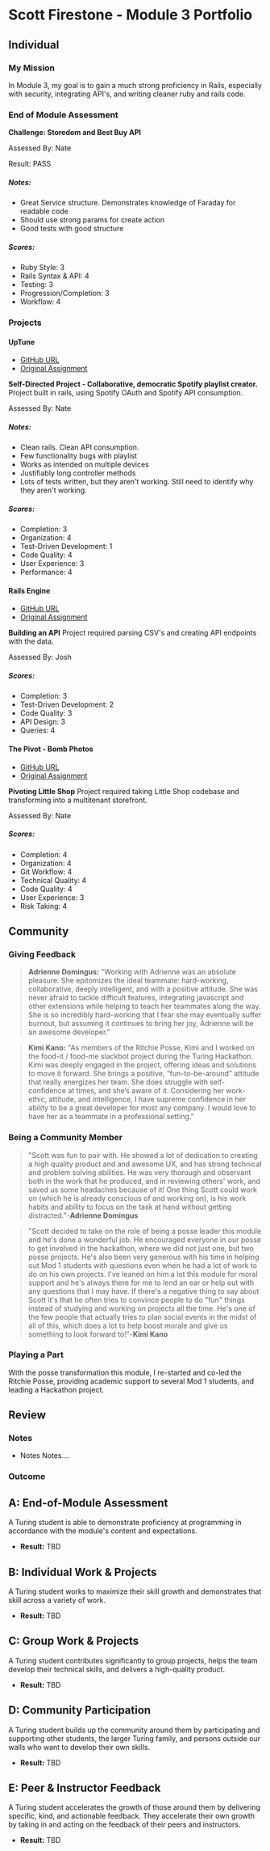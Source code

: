# Scott Firestone - Module 3 Portfolio

## Individual

### My Mission

In Module 3, my goal is to gain a much strong proficiency in Rails, especially
with security, integrating API's, and writing cleaner ruby and rails code.

### End of Module Assessment

**Challenge: Storedom and Best Buy API**

Assessed By: Nate

Result: PASS

##### Notes:

* Great Service structure. Demonstrates knowledge of Faraday for readable code
* Should use strong params for create action
* Good tests with good structure

##### Scores:

* Ruby Style: 3
* Rails Syntax & API: 4
* Testing: 3
* Progression/Completion: 3
* Workflow: 4

### Projects

#### UpTune

* [GitHub URL](https://github.com/scottfirestone/uptune.git)
* [Original Assignment](https://github.com/turingschool/lesson_plans/blob/master/ruby_03-professional_rails_applications/self_directed_project.md#project-template)

**Self-Directed Project - Collaborative, democratic Spotify playlist creator.**
Project built in rails, using Spotify OAuth and Spotify API consumption.

Assessed By: Nate

##### Notes:

* Clean rails. Clean API consumption.
* Few functionality bugs with playlist
* Works as intended on multiple devices
* Justifiably long controller methods
* Lots of tests written, but they aren't working. Still need to identify why they aren't working.

##### Scores:

* Completion: 3
* Organization: 4
* Test-Driven Development: 1
* Code Quality: 4
* User Experience: 3
* Performance: 4

#### Rails Engine

* [GitHub URL](https://github.com/scottfirestone/rails_engine.git)
* [Original Assignment](https://github.com/turingschool/lesson_plans/blob/master/ruby_03-professional_rails_applications/rails_engine.md)

**Building an API** Project required parsing CSV's and creating API endpoints with the data.

Assessed By: Josh

##### Scores:

* Completion: 3
* Test-Driven Development: 2
* Code Quality: 3
* API Design: 3
* Queries: 4

#### The Pivot - Bomb Photos

* [GitHub URL](https://github.com/brianrip/bomb_photos.git)
* [Original Assignment](https://github.com/turingschool/lesson_plans/blob/master/ruby_03-professional_rails_applications/the_pivot.md)

**Pivoting Little Shop** Project required taking Little Shop codebase and transforming into a multitenant storefront.

Assessed By: Nate

##### Scores:

* Completion: 4
* Organization: 4
* Git Workflow: 4
* Technical Quality: 4
* Code Quality: 4
* User Experience: 3
* Risk Taking: 4

## Community

### Giving Feedback

>**Adrienne Domingus:** "Working with Adrienne was an absolute pleasure. She epitomizes the ideal teammate: hard-working, collaborative, deeply intelligent, and with a positive attitude. She was never afraid to tackle difficult features, integrating javascript and other extensions while helping to teach her teammates along the way. She is so incredibly hard-working that I fear she may eventually suffer burnout, but assuming it continues to bring her joy, Adrienne will be an awesome developer."

>**Kimi Kano:** "As members of the Ritchie Posse, Kimi and I worked on the food-it / food-me slackbot project during the Turing Hackathon. Kimi was deeply engaged in the project, offering ideas and solutions to move it forward. She brings a positive, “fun-to-be-around” attitude that really energizes her team. She does struggle with self-confidence at times, and she’s aware of it. Considering her work-ethic, attitude, and intelligence, I have supreme confidence in her ability to be a great developer for most any company. I would love to have her as a teammate in a professional setting."

### Being a Community Member

>"Scott was fun to pair with. He showed a lot of dedication to creating a high quality product and and awesome UX, and has strong technical and problem solving abilities. He was very thorough and observant both in the work that he produced, and in reviewing others' work, and saved us some headaches because of it! One thing Scott could work on (which he is already conscious of and working on), is his work habits and ability to focus on the task at hand without getting distracted."-**Adrienne Domingus**

>"Scott decided to take on the role of being a posse leader this module and he's done a wonderful job. He encouraged everyone in our posse to get involved in the hackathon, where we did not just one, but two posse projects. He's also been very generous with his time in helping out Mod 1 students with questions even when he had a lot of work to do on his own projects. I've leaned on him a lot this module for moral support and he's always there for me to lend an ear or help out with any questions that I may have. If there's a negative thing to say about Scott it's that he often tries to convince people to do "fun" things instead of studying and working on projects all the time. He's one of the few people that actually tries to plan social events in the midst of all of this, which does a lot to help boost morale and give us something to look forward to!"-**Kimi Kano**

### Playing a Part

With the posse transformation this module, I re-started and co-led the Ritchie Posse, providing academic support to several Mod 1 students, and leading a Hackathon project.

## Review

### Notes

* Notes Notes....

### Outcome

## A: End-of-Module Assessment

A Turing student is able to demonstrate proficiency at programming in accordance
with the module's content and expectations.

* **Result:** TBD

## B: Individual Work & Projects

A Turing student works to maximize their skill growth and demonstrates
that skill across a variety of work.

* **Result:** TBD

## C: Group Work & Projects

A Turing student contributes significantly to group projects, helps the team
develop their technical skills, and delivers a high-quality product.

* **Result:** TBD

## D: Community Participation

A Turing student builds up the community around them by participating and
supporting other students, the larger Turing family, and persons outside our
walls who want to develop their own skills.

* **Result:** TBD

## E: Peer & Instructor Feedback

A Turing student accelerates the growth of those around
them by delivering specific, kind, and actionable feedback. They accelerate their
own growth by taking in and acting on the feedback of their peers and instructors.

* **Result:** TBD
